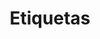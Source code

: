 ---
title: Etiquetas
slug: etiquetas
description: Listado de etiquetas
draft: true
noindex: true
translationKey: tags
---